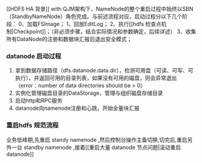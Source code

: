 
[[HDFS HA 背景]] with QJM架构下，NameNode的整个重启过程中始终以SBN（StandbyNameNode）角色完成。与前述流程对应，启动过程分以下几个阶段：
0、加载FSImage；
1、回放EditLog；
2、执行[[hdfs 检查点机制|Checkpoint]]；（非必须步骤，结合实际情况和参数确定，后续详述）
3、收集所有DataNode的注册和数据块汇报后退出安全模式；



### datanode 启动过程

1. 拿到数据存储路径（dfs.datanode.data.dir），检测可用盘（可读、可写、可执行），并返回可用的目录列表，如果没有可用的磁盘，则会异常退出（error：number of data directories should be > 0）
2. 实例化管理磁盘目录的DataStorage，管理与组织磁盘存储目录
3. 启动http和RPC服务
4. datanode向namenode注册和心跳，开始全量块汇报


### 重启hdfs 规范流程
业务低峰期,先重启 standy namenode ,然后控制台操作主备切换,切完后,重启另外一台 standby namenode ,接着[[重启大量 datanode 节点问题|滚动重启 datanode]]







